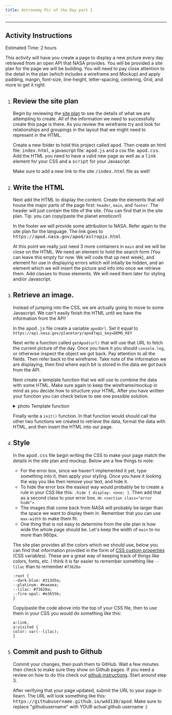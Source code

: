 ```yaml
---
title: Astronomy Pic of the Day part 1
---
```


- - -

<h2>Activity&nbsp;Instructions</h2>
<p>Estimated Time: 2 hours</p>
<p>
This activity will have you create a page to display a new picture
every day retrieved from an open API that NASA provides. You will be
provided a site plan for the page we will be building. You will need
to pay close attention to the detail in the plan (which includes a
wireframe and Mockup) and apply padding, margin, font-size,
line-height, letter-spacing, centering, Grid, and more to get it
right.
</p>
<div class="bigSteps">
<ol >
<li>
<!-- START STEP -->
<h2>Review the site plan</h2>
<p>
Begin by reviewing the
<a href="apod/site-plan.html">site plan</a> to see the details of
what we are attempting to create. All of the information we need
to successfully create this page is there. As you review the
wireframe try and look for relationships and groupings in the
layout that we might need to represent in the HTML.
</p>

<p>
Create a new folder to hold this project called
<kbd>apod</kbd>. Then create an html file: <kbd>index.html</kbd>,
a javascript file: <kbd>apod.js</kbd> and a css file:
<kbd>apod.css</kbd>. Add the HTML you need to have a valid new
page as well as a <kbd>link</kbd> element for your CSS and a
<kbd>script</kbd> for your Javascript.
</p>
<p>
Make sure to add a new link to the site
<kbd>/index.html</kbd> file as well!
</p>

<!-- END STEP -->
</li>
<li>
<!-- START STEP -->
<h2>Write the HTML</h2>
<p>
Next add the HTML to display the content. Create the elements that
will house the major parts of the page first: <code>header</code>,
<code>main</code>, and <code>footer</code>. The header will just
contain the title of the site. (You can find that in the site
plan. Tip: you can copy/paste the planet emoticon!)
</p>
<p>
In the footer we will provide some attribution to NASA. Refer
again to the site plan for the language. The link goes to
<kbd>https://apod.nasa.gov/apod/astropix.html</kbd>
</p>
<p>
At this point we really just need 3 more containers in
<code>main</code> and we will be close on the HTML. We need an
element to hold the search form (You can leave this empty for now.
We will code that up next week), and element for use in displaying
errors which will intially be hidden, and an element which we will
insert the picture and info into once we retrieve them. Add
classes to those elements. We will need them later for styling
and/or Javascript.
</p>

<!-- END STEP -->
</li>
<li>
<!-- START STEP -->
<h2>Retrieve an image.</h2>
<p>
Instead of jumping into the CSS, we are actually going to move to
some Javascript. We can't easily finish the HTML until we have the
information from the API!
</p>
<p>
In the <kbd>apod.js</kbd> file create a variable
<code>apodUrl</code>. Set it equal to
<code>https://api.nasa.gov/planetary/apod?api_key=DEMO_KEY</code>
</p>
<p>
Next write a function called <code>getApod(url)</code> that will
use that URL to fetch the current picture of the day. Once you
have it you should <code>console.log</code>, or otherwise inspect
the object we got back. Pay attention to all the fields. Then
refer back to the wireframe. Take note of the information we are
displaying, then find where each bit is stored in the data we got
back from the API.
</p>
<p>
Next create a template function that we will use to combine the
data with some HTML. Make sure again to keep the wireframe/mockup
in mind as you decide how to structure your HTML. After you have
written your function you can check below to see one possible
solution.
</p>
<details>
<summary>photo Template function</summary>
<pre><code class="lang-js">function photoTemplate(photo) {
return `&lt;section class="photo"&gt;
&lt;img src=${photo.url} alt="${photo.title}"&gt;
&lt;div&gt;
&lt;h2&gt;${photo.title}&lt;/h2&gt;
&lt;h3&gt;${photo.date}&lt;/h3&gt;
&lt;p&gt;${photo.explanation}&lt;/p&gt;
&lt;/div&gt;
&lt;/section&gt;`;
}</code></pre>
</details>
<p>
Finally write a <code>init()</code> function. In that function
would should call the other two functions we created to retrieve
the data, format the data with HTML, and then insert the HTML into
our page.
</p>

<!-- END STEP -->
</li>
<li>
<!-- START STEP -->
<h2>Style</h2>
<p>
In the <kbd>apod.css</kbd> file begin writing the CSS to make your
page match the details in the site plan and mockup. Below are a
few things to note:
</p>
<ul>
<li>
For the error box, since we haven't implemented it yet, type
something into it, then apply your styling. Once you have it
looking the way you like then remove your text, and hide it.
</li>
<li>
To hide the error box the easiest way would probably be to
create a rule in your CSS like this:
<code>.hide { display: none; }</code>. Then add that as a second
class to your error box. ie:
<code>&lt;section class="error hide"&gt;</code>
</li>
<li>
The images that come back from NASA will probably be larger than
the space we want to display them in. Remember that you can use
<code>max-width</code> to make them fit.
</li>
<li>
One thing that is not easy to determine from the site plan is
how wide the whole page should be. Let's keep the width of
<code>main</code> to no more than 960px.
</li>
</ul>
<div class="callout">
<p>
The site plan provides all the colors which we should use, below
you can find that information provided in the form of
<a
href="https://developer.mozilla.org/en-US/docs/Web/CSS/Using_CSS_custom_properties"
>CSS custom properties</a
>
(CSS variables). These are a great way of keeping track of
things like colors, fonts, etc. I think it is far easier to
remember something like <code>--lilac</code> than to remember
<code>#73628a</code>
</p>
<pre><code class="lang-css">:root {
--dark-blue: #313d5a;
--platinum: #eaeaea;
--lilac: #73628a;
--fire-opal: #e3655b;
}</code></pre>
<p>
Copy/paste the code above into the top of your CSS file, then to
use them in your CSS you would do something like this:
</p>
<pre><code class="lang-css">a:link,
a:visited {
color: var(--lilac);
}</code></pre>
</div>

<!-- END STEP -->
</li>
<li>
<!-- START STEP -->
<h2>Commit and push to Github</h2>

<p>
Commit your changes, then push them to GitHub. Wait a few minutes
then check to make sure they show on Github pages. If you need a
review on how to do this check out
<a
href="https://byui-cit.github.io/learning-modules/modules/general/hosting-git-gihub/ponder2/"
>github instructions</a
>. Start around step 3.
</p>

<p>
After verifying that your page updated, submit the URL to your
page in Ilearn. The URL will look something like this:
<kbd>https://githubusername.github.io/wdd130/apod</kbd>. Make sure
to replace "githubusername" with YOUR actual github username :)
</p>

<!-- END STEP -->
</li>
</ol>
</div>

